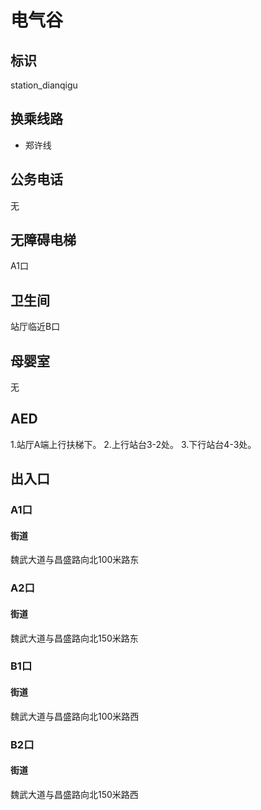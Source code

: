 # 电气谷

## 标识

station_dianqigu

## 换乘线路

- 郑许线

## 公务电话

无

## 无障碍电梯

A1口

## 卫生间

站厅临近B口

## 母婴室

无

## AED

1.站厅A端上行扶梯下。 2.上行站台3-2处。 3.下行站台4-3处。

## 出入口

### A1口

#### 街道

魏武大道与昌盛路向北100米路东

### A2口

#### 街道

魏武大道与昌盛路向北150米路东

### B1口

#### 街道

魏武大道与昌盛路向北100米路西

### B2口

#### 街道

魏武大道与昌盛路向北150米路西
